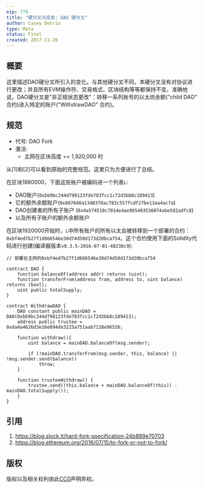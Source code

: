 ```yaml
---
eip: 779
title: "硬分叉元信息: DAO 硬分叉"
author: Casey Detrio
type: Meta
status: Final
created: 2017-11-26
---
```


## 概要

这里描述DAO硬分叉所引入的变化。与其他硬分叉不同，本硬分叉没有对协议进行更改；并且所有EVM操作符、交易格式、区块结构等等都保持不变。准确地说，DAO硬分叉是"非正规状态更改"：转移一系列账号的以太坊余额("child DAO" 合约)进入特定的账户("WithdrawDAO" 合约)。

## 规范

- 代号: DAO Fork
- 激活:
  - 主网在区块高度 == 1,920,000 时

从[1]和[2]可以看到原始的完整规范。这里只为方便进行了总结。

在区块1880000，下面这些账户被编码进一个列表`L`:
* DAO账户(`0xbb9bc244d798123fde783fcc1c72d3bb8c189413`)
* 它的额外余额账户(`0x807640a13483f8ac783c557fcdf27be11ea4ac7a`)
* DAO创建者的所有子账户 (`0x4a574510c7014e4ae985403536074abe582adfc8`)
* 以及所有子账户的额外余额账户

在区块1920000开始时，`L`中所有账户的所有以太会被转移到一个部署的合约：`0xbf4ed7b27f1d666546e30d74d50d173d20bca754`。这个合约使用下面的Solidity代码进行创建(编译器版本`v0.3.5-2016-07-01-48238c9`):

```
// 部署在主网的0xbf4ed7b27f1d666546e30d74d50d173d20bca754

contract DAO {
    function balanceOf(address addr) returns (uint);
    function transferFrom(address from, address to, uint balance) returns (bool);
    uint public totalSupply;
}

contract WithdrawDAO {
    DAO constant public mainDAO = DAO(0xbb9bc244d798123fde783fcc1c72d3bb8c189413);
    address public trustee = 0xda4a4626d3e16e094de3225a751aab7128e96526;

    function withdraw(){
        uint balance = mainDAO.balanceOf(msg.sender);

        if (!mainDAO.transferFrom(msg.sender, this, balance) || !msg.sender.send(balance))
            throw;
    }

    function trusteeWithdraw() {
        trustee.send((this.balance + mainDAO.balanceOf(this)) - mainDAO.totalSupply());
    }
}
```

## 引用

1. https://blog.slock.it/hard-fork-specification-24b889e70703
2. https://blog.ethereum.org/2016/07/15/to-fork-or-not-to-fork/

## 版权

版权以及相关权利由此[CC0](https://creativecommons.org/publicdomain/zero/1.0/)声明弃权。